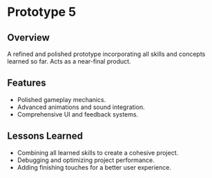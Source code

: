 # Prototype 5

## Overview
A refined and polished prototype incorporating all skills and concepts learned so far. Acts as a near-final product.

## Features
- Polished gameplay mechanics.
- Advanced animations and sound integration.
- Comprehensive UI and feedback systems.

## Lessons Learned
- Combining all learned skills to create a cohesive project.
- Debugging and optimizing project performance.
- Adding finishing touches for a better user experience.

